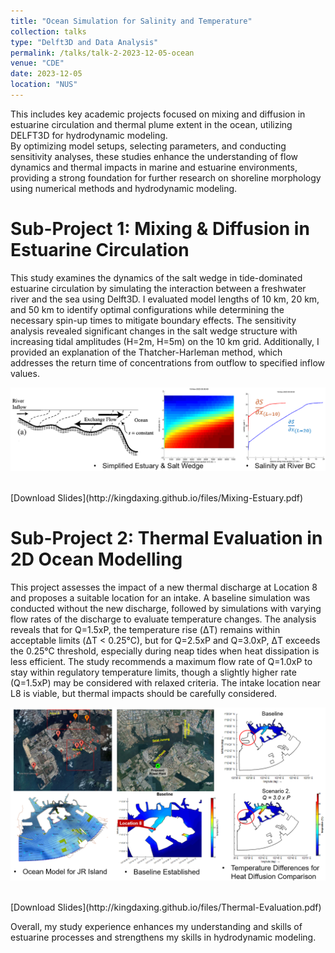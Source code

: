 ```yaml
---
title: "Ocean Simulation for Salinity and Temperature"
collection: talks
type: "Delft3D and Data Analysis"
permalink: /talks/talk-2-2023-12-05-ocean
venue: "CDE"
date: 2023-12-05
location: "NUS"
---
```


This includes key academic projects focused on mixing and diffusion in estuarine circulation and thermal plume extent in the ocean, utilizing DELFT3D for hydrodynamic modeling. <br/>
By optimizing model setups, selecting parameters, and conducting sensitivity analyses, these studies enhance the understanding of flow dynamics and thermal impacts in marine and estuarine environments, providing a strong foundation for further research on shoreline morphology using numerical methods and hydrodynamic modeling. 

Sub-Project 1: Mixing & Diffusion in Estuarine Circulation
======

This study examines the dynamics of the salt wedge in tide-dominated estuarine circulation by simulating the interaction between a freshwater river and the sea using Delft3D. I evaluated model lengths of 10 km, 20 km, and 50 km to identify optimal configurations while determining the necessary spin-up times to mitigate boundary effects. The sensitivity analysis revealed significant changes in the salt wedge structure with increasing tidal amplitudes (H=2m, H=5m) on the 10 km grid. Additionally, I provided an explanation of the Thatcher-Harleman method, which addresses the return time of concentrations from outflow to specified inflow values. <br/>
<p align="center">
  <img src='/images/proj-ocean-1.PNG' alt='Image Description' width='550'> 
</p> 
<br/>[Download Slides](http://kingdaxing.github.io/files/Mixing-Estuary.pdf)


Sub-Project 2: Thermal Evaluation in 2D Ocean Modelling 
======

This project assesses the impact of a new thermal discharge at Location 8 and proposes a suitable location for an intake. A baseline simulation was conducted without the new discharge, followed by simulations with varying flow rates of the discharge to evaluate temperature changes. The analysis reveals that for Q=1.5xP, the temperature rise (ΔT) remains within acceptable limits (ΔT < 0.25°C), but for Q=2.5xP and Q=3.0xP, ΔT exceeds the 0.25°C threshold, especially during neap tides when heat dissipation is less efficient. The study recommends a maximum flow rate of Q=1.0xP to stay within regulatory temperature limits, though a slightly higher rate (Q=1.5xP) may be considered with relaxed criteria. The intake location near L8 is viable, but thermal impacts should be carefully considered. <br/>
<p align="center">
  <img src='/images/proj-ocean-2.PNG' alt='Image Description' width='600'> 
</p> 
<br/>[Download Slides](http://kingdaxing.github.io/files/Thermal-Evaluation.pdf) <br/>

Overall, my study experience enhances my understanding and skills of estuarine processes and strengthens my skills in hydrodynamic modeling.
